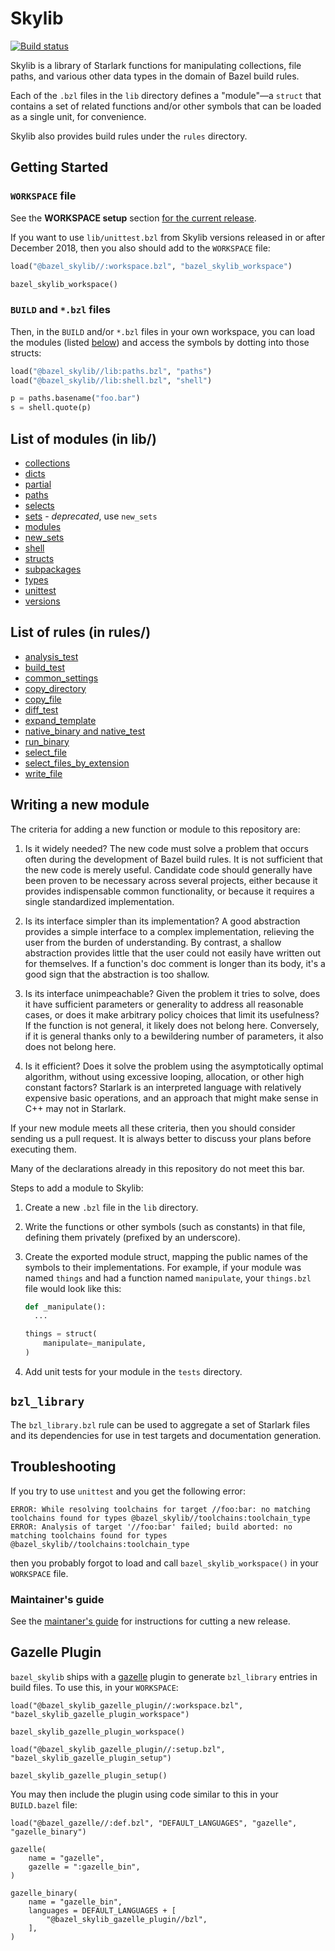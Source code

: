 # Skylib

[![Build status](https://badge.buildkite.com/921dc61e2d3a350ec40efb291914360c0bfa9b6196fa357420.svg?branch=main)](https://buildkite.com/bazel/bazel-skylib)

Skylib is a library of Starlark functions for manipulating collections, file paths,
and various other data types in the domain of Bazel build rules.

Each of the `.bzl` files in the `lib` directory defines a "module"&mdash;a
`struct` that contains a set of related functions and/or other symbols that can
be loaded as a single unit, for convenience.

Skylib also provides build rules under the `rules` directory.

## Getting Started

### `WORKSPACE` file

See the **WORKSPACE setup** section [for the current release](https://github.com/bazelbuild/bazel-skylib/releases).

If you want to use `lib/unittest.bzl` from Skylib versions released in or after
December 2018, then you also should add to the `WORKSPACE` file:

```python
load("@bazel_skylib//:workspace.bzl", "bazel_skylib_workspace")

bazel_skylib_workspace()
```

### `BUILD` and `*.bzl` files

Then, in the `BUILD` and/or `*.bzl` files in your own workspace, you can load
the modules (listed [below](#list-of-modules)) and access the symbols by
dotting into those structs:

```python
load("@bazel_skylib//lib:paths.bzl", "paths")
load("@bazel_skylib//lib:shell.bzl", "shell")

p = paths.basename("foo.bar")
s = shell.quote(p)
```

## List of modules (in lib/)

* [collections](docs/collections_doc.md)
* [dicts](docs/dicts_doc.md)
* [partial](docs/partial_doc.md)
* [paths](docs/paths_doc.md)
* [selects](docs/selects_doc.md)
* [sets](lib/sets.bzl) - _deprecated_, use `new_sets`
* [modules](docs/modules_doc.md)
* [new_sets](docs/new_sets_doc.md)
* [shell](docs/shell_doc.md)
* [structs](docs/structs_doc.md)
* [subpackages](docs/subpackages_doc.md)
* [types](docs/types_doc.md)
* [unittest](docs/unittest_doc.md)
* [versions](docs/versions_doc.md)

## List of rules (in rules/)

* [analysis_test](docs/analysis_test_doc.md)
* [build_test](docs/build_test_doc.md)
* [common_settings](docs/common_settings_doc.md)
* [copy_directory](docs/copy_directory_doc.md)
* [copy_file](docs/copy_file_doc.md)
* [diff_test](docs/diff_test_doc.md)
* [expand_template](docs/expand_template_doc.md)
* [native_binary and native_test](docs/native_binary_doc.md)
* [run_binary](docs/run_binary_doc.md)
* [select_file](docs/select_file_doc.md)
* [select_files_by_extension](docs/select_files_by_extension_doc.md)
* [write_file](docs/write_file_doc.md)

## Writing a new module

The criteria for adding a new function or module to this repository are:

1. Is it widely needed? The new code must solve a problem that occurs often during the development of Bazel build rules. It is not sufficient that the new code is merely useful. Candidate code should generally have been proven to be necessary across several projects, either because it provides indispensable common functionality, or because it requires a single standardized implementation.

1. Is its interface simpler than its implementation? A good abstraction provides a simple interface to a complex implementation, relieving the user from the burden of understanding. By contrast, a shallow abstraction provides little that the user could not easily have written out for themselves. If a function's doc comment is longer than its body, it's a good sign that the abstraction is too shallow.

1. Is its interface unimpeachable? Given the problem it tries to solve, does it have sufficient parameters or generality to address all reasonable cases, or does it make arbitrary policy choices that limit its usefulness? If the function is not general, it likely does not belong here. Conversely, if it is general thanks only to a bewildering number of parameters, it also does not belong here.

1. Is it efficient? Does it solve the problem using the asymptotically optimal algorithm, without using excessive looping, allocation, or other high constant factors? Starlark is an interpreted language with relatively expensive basic operations, and an approach that might make sense in C++ may not in Starlark.

If your new module meets all these criteria, then you should consider sending us a pull request. It is always better to discuss your plans before executing them.

Many of the declarations already in this repository do not meet this bar.


Steps to add a module to Skylib:

1. Create a new `.bzl` file in the `lib` directory.

1. Write the functions or other symbols (such as constants) in that file,
   defining them privately (prefixed by an underscore).

1. Create the exported module struct, mapping the public names of the symbols
   to their implementations. For example, if your module was named `things` and
   had a function named `manipulate`, your `things.bzl` file would look like
   this:

   ```python
   def _manipulate():
     ...

   things = struct(
       manipulate=_manipulate,
   )
   ```

1. Add unit tests for your module in the `tests` directory.

## `bzl_library`

The `bzl_library.bzl` rule can be used to aggregate a set of
Starlark files and its dependencies for use in test targets and
documentation generation.

## Troubleshooting

If you try to use `unittest` and you get the following error:

```
ERROR: While resolving toolchains for target //foo:bar: no matching toolchains found for types @bazel_skylib//toolchains:toolchain_type
ERROR: Analysis of target '//foo:bar' failed; build aborted: no matching toolchains found for types @bazel_skylib//toolchains:toolchain_type
```

then you probably forgot to load and call `bazel_skylib_workspace()` in your
`WORKSPACE` file.

### Maintainer's guide

See the [maintaner's guide](docs/maintainers_guide.md) for instructions for
cutting a new release.

## Gazelle Plugin

`bazel_skylib` ships with a [gazelle](https://github.com/bazelbuild/bazel-gazelle)
plugin to generate `bzl_library` entries in build files. To use this, in your
`WORKSPACE`:

```starlark
load("@bazel_skylib_gazelle_plugin//:workspace.bzl", "bazel_skylib_gazelle_plugin_workspace")

bazel_skylib_gazelle_plugin_workspace()

load("@bazel_skylib_gazelle_plugin//:setup.bzl", "bazel_skylib_gazelle_plugin_setup")

bazel_skylib_gazelle_plugin_setup()
```

You may then include the plugin using code similar to this in your `BUILD.bazel`
file:

```starlark
load("@bazel_gazelle//:def.bzl", "DEFAULT_LANGUAGES", "gazelle", "gazelle_binary")

gazelle(
    name = "gazelle",
    gazelle = ":gazelle_bin",
)

gazelle_binary(
    name = "gazelle_bin",
    languages = DEFAULT_LANGUAGES + [
        "@bazel_skylib_gazelle_plugin//bzl",
    ],
)
```
